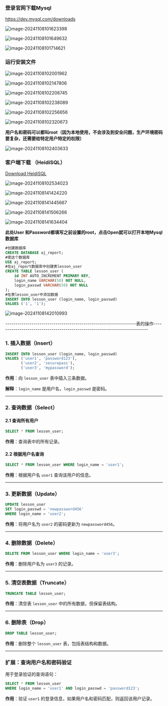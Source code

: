 ### 登录官网下载Mysql

https://dev.mysql.com/downloads

![image-20241108101623398](./assets/mysql/image-20241108101623398.png)

![image-20241108101649632](./assets/mysql/image-20241108101649632.png)

![image-20241108101714621](./assets/mysql/image-20241108101714621.png)

### 运行安装文件

![image-20241108102001962](./assets/mysql/image-20241108102001962.png)

![image-20241108102147806](./assets/mysql/image-20241108102147806.png)

![image-20241108102208745](./assets/mysql/image-20241108102208745.png)

![image-20241108102238089](./assets/mysql/image-20241108102238089.png)

![image-20241108102256656](./assets/mysql/image-20241108102256656.png)

![image-20241108102320673](./assets/mysql/image-20241108102320673.png)

**用户名和密码可以都叫root（因为本地使用，不会涉及到安全问题，生产环境密码要复杂，还需要给特定用户特定的权限）**

![image-20241108102403633](./assets/mysql/image-20241108102403633.png)

### 客户端下载 （HeidiSQL）

[Download HeidiSQL](https://www.heidisql.com/download.php)

![image-20241108102534023](./assets/mysql/image-20241108102534023.png)

![image-20241108141424220](./assets/mysql/image-20241108141424220.png)

![image-20241108141445667](./assets/mysql/image-20241108141445667.png)

![image-20241108141506266](./assets/mysql/image-20241108141506266.png)

![image-20241108141634404](./assets/mysql/image-20241108141634404.png)

**此处User 和Password都填写之前设置的root，点击Open就可以打开本地Mysql数据库**

```sql
#创建数据库
CREATE DATABASE aj_report;
#使这个数据库
USE aj_report;
#在aj_report数据库中创建表lesson_user
CREATE TABLE lesson_user (
    id INT AUTO_INCREMENT PRIMARY KEY,
    login_name VARCHAR(50) NOT NULL,
    login_passwd VARCHAR(50) NOT NULL
);
#在表lesson_user中添加数据
INSERT INTO lesson_user (login_name, login_passwd) 
VALUES ('1', '1');


```

![image-20241108142010993](./assets/mysql/image-20241108142010993.png)

-----------------------------------------------------------------表的操作---------------------------------------------------------------------------

### 1. 插入数据（Insert）

```sql
INSERT INTO lesson_user (login_name, login_passwd) 
VALUES ('user1', 'password123'), 
       ('user2', 'securepass'),
       ('user3', 'mypassword');
```

**作用**：向 `lesson_user` 表中插入三条数据。

**解释**：`login_name` 是用户名，`login_passwd` 是密码。

------

### 2. 查询数据（Select）

#### 2.1 查询所有用户

```sql
SELECT * FROM lesson_user;
```

**作用**：查询表中的所有记录。

#### 2.2 根据用户名查询

```sql
SELECT * FROM lesson_user WHERE login_name = 'user1';
```

**作用**：根据用户名 `user1` 查询该用户的信息。

------

### 3. 更新数据（Update）

```sql
UPDATE lesson_user 
SET login_passwd = 'newpassword456' 
WHERE login_name = 'user2';
```

**作用**：将用户名为 `user2` 的密码更新为 `newpassword456`。

------

### 4. 删除数据（Delete）

```sql
DELETE FROM lesson_user WHERE login_name = 'user3';
```

**作用**：删除用户名为 `user3` 的记录。

------

### 5. 清空表数据（Truncate）

```sql
TRUNCATE TABLE lesson_user;
```

**作用**：清空表 `lesson_user` 中的所有数据，但保留表结构。

------

### 6. 删除表（Drop）

```sql
DROP TABLE lesson_user;
```

**作用**：删除整个 `lesson_user` 表，包括表结构和数据。

------

### 扩展：查询用户名和密码验证

用于登录验证的查询语句：

```sql
SELECT * FROM lesson_user 
WHERE login_name = 'user1' AND login_passwd = 'password123';
```

**作用**：验证 `user1` 的登录信息，如果用户名和密码匹配，则返回该用户记录。